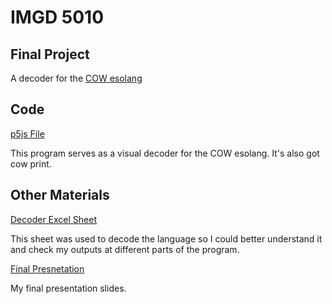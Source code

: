 # IMGD 5010
## Final Project
A decoder for the [COW esolang](https://esolangs.org/wiki/COW)

## Code
[p5js File](https://editor.p5js.org/cherryreaper/sketches/YQ_brJHHf)

This program serves as a visual decoder for the COW esolang. It's also got cow print. 

## Other Materials
[Decoder Excel Sheet](https://docs.google.com/spreadsheets/d/11iQ3PvbtJHXpISxHQ8pqUGZqvKxuKY5zbDQ7ts_Vd_Q/edit?gid=0#gid=0)

This sheet was used to decode the language so I could better understand it and check my outputs at different parts of the program.

[Final Presnetation](https://docs.google.com/presentation/d/14Jw4O9G70-ji-dpQbmzSnYxx1Cmq0sAfHsC8kcQJtfo/edit?usp=sharing)

My final presentation slides. 
